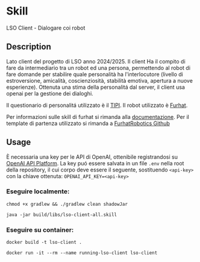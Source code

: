 # Skill
LSO Client - Dialogare coi robot

## Description
Lato client del progetto di LSO anno 2024/2025.
Il client Ha il compito di fare da intermediario tra un robot ed una persona, permettendo al robot di fare domande per stabilire quale personalità ha l'interlocutore (livello di estroversione, amicalità, coscienziosità, stabilità emotiva, apertura a nuove esperienze).
Ottenuta una stima della personalitá dal server, il client usa openai per la gestione dei dialoghi.

Il questionario di personalitá utilizzato è il [TIPI](https://gosling.psy.utexas.edu/scales-weve-developed/ten-item-personality-measure-tipi/).
Il robot utilizzato è [Furhat](https://docs.furhat.io/).

Per informazioni sulle skill di furhat si rimanda alla [documentazione](https://docs.furhat.io/skills/#the-contents-of-a-skill). 
Per il template di partenza utilizzato si rimanda a  [FurhatRobotics Github](https://github.com/FurhatRobotics/)

## Usage
È necessaria una key per le API di OpenAI, ottenibile registrandosi su [OpenAI API Platform](https://openai.com/api/). 
La key puó essere salvata in un file `.env` nella root della repository, il cui corpo deve essere il seguente, sostituendo `<api-key>` con la chiave ottenuta:
  `OPENAI_API_KEY=<api-key>`

  ### Eseguire localmente:
  `chmod +x gradlew && ./gradlew clean shadowJar`

  `java -jar build/libs/lso-client-all.skill`

  ### Eseguire su container:
  `docker build -t lso-client .`

  `docker run -it --rm --name running-lso-client lso-client`
  
